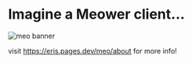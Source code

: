 # Imagine a Meower client...

![meo banner](https://raw.githubusercontent.com/3r1s-s/3r1s-s.github.io/main/images/github/meo-banner.png)

visit https://eris.pages.dev/meo/about for more info!
